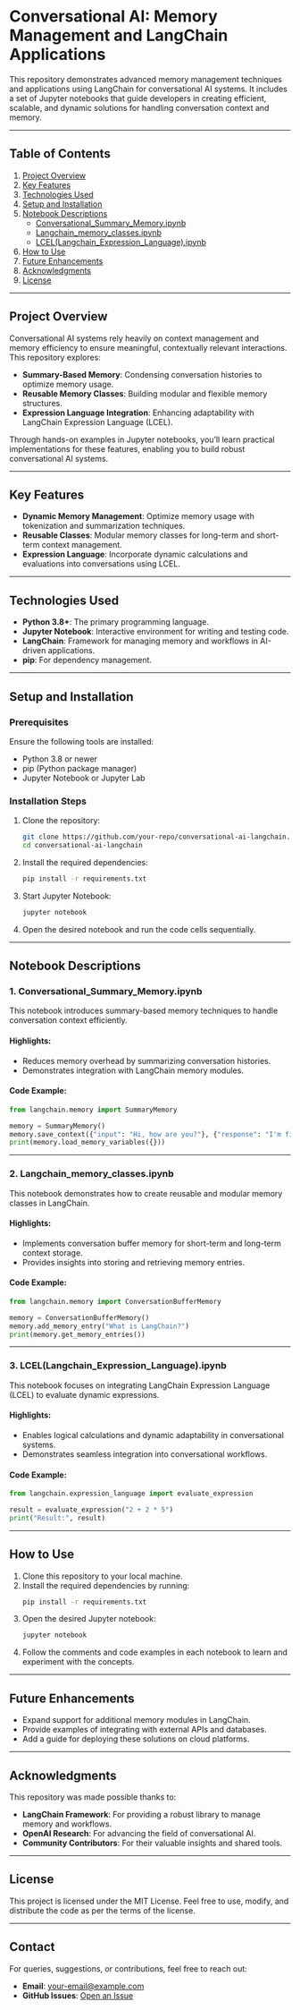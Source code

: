 
# Conversational AI: Memory Management and LangChain Applications

This repository demonstrates advanced memory management techniques and applications using LangChain for conversational AI systems. It includes a set of Jupyter notebooks that guide developers in creating efficient, scalable, and dynamic solutions for handling conversation context and memory.

---

## Table of Contents

1. [Project Overview](#project-overview)
2. [Key Features](#key-features)
3. [Technologies Used](#technologies-used)
4. [Setup and Installation](#setup-and-installation)
5. [Notebook Descriptions](#notebook-descriptions)
   - [Conversational_Summary_Memory.ipynb](#1-conversational_summary_memoryipynb)
   - [Langchain_memory_classes.ipynb](#2-langchain_memory_classesipynb)
   - [LCEL(Langchain_Expression_Language).ipynb](#3-lcellangchain_expression_languageipynb)
6. [How to Use](#how-to-use)
7. [Future Enhancements](#future-enhancements)
8. [Acknowledgments](#acknowledgments)
9. [License](#license)

---

## Project Overview

Conversational AI systems rely heavily on context management and memory efficiency to ensure meaningful, contextually relevant interactions. This repository explores:
- **Summary-Based Memory**: Condensing conversation histories to optimize memory usage.
- **Reusable Memory Classes**: Building modular and flexible memory structures.
- **Expression Language Integration**: Enhancing adaptability with LangChain Expression Language (LCEL).

Through hands-on examples in Jupyter notebooks, you’ll learn practical implementations for these features, enabling you to build robust conversational AI systems.

---

## Key Features

- **Dynamic Memory Management**: Optimize memory usage with tokenization and summarization techniques.
- **Reusable Classes**: Modular memory classes for long-term and short-term context management.
- **Expression Language**: Incorporate dynamic calculations and evaluations into conversations using LCEL.

---

## Technologies Used

- **Python 3.8+**: The primary programming language.
- **Jupyter Notebook**: Interactive environment for writing and testing code.
- **LangChain**: Framework for managing memory and workflows in AI-driven applications.
- **pip**: For dependency management.

---

## Setup and Installation

### Prerequisites

Ensure the following tools are installed:
- Python 3.8 or newer
- pip (Python package manager)
- Jupyter Notebook or Jupyter Lab

### Installation Steps

1. Clone the repository:
   ```bash
   git clone https://github.com/your-repo/conversational-ai-langchain.git
   cd conversational-ai-langchain
   ```

2. Install the required dependencies:
   ```bash
   pip install -r requirements.txt
   ```

3. Start Jupyter Notebook:
   ```bash
   jupyter notebook
   ```

4. Open the desired notebook and run the code cells sequentially.

---

## Notebook Descriptions

### 1. Conversational_Summary_Memory.ipynb

This notebook introduces summary-based memory techniques to handle conversation context efficiently.

#### Highlights:
- Reduces memory overhead by summarizing conversation histories.
- Demonstrates integration with LangChain memory modules.

#### Code Example:
```python
from langchain.memory import SummaryMemory

memory = SummaryMemory()
memory.save_context({"input": "Hi, how are you?"}, {"response": "I'm fine, thank you."})
print(memory.load_memory_variables({}))
```

---

### 2. Langchain_memory_classes.ipynb

This notebook demonstrates how to create reusable and modular memory classes in LangChain.

#### Highlights:
- Implements conversation buffer memory for short-term and long-term context storage.
- Provides insights into storing and retrieving memory entries.

#### Code Example:
```python
from langchain.memory import ConversationBufferMemory

memory = ConversationBufferMemory()
memory.add_memory_entry("What is LangChain?")
print(memory.get_memory_entries())
```

---

### 3. LCEL(Langchain_Expression_Language).ipynb

This notebook focuses on integrating LangChain Expression Language (LCEL) to evaluate dynamic expressions.

#### Highlights:
- Enables logical calculations and dynamic adaptability in conversational systems.
- Demonstrates seamless integration into conversational workflows.

#### Code Example:
```python
from langchain.expression_language import evaluate_expression

result = evaluate_expression("2 + 2 * 5")
print("Result:", result)
```

---

## How to Use

1. Clone this repository to your local machine.
2. Install the required dependencies by running:
   ```bash
   pip install -r requirements.txt
   ```
3. Open the desired Jupyter notebook:
   ```bash
   jupyter notebook
   ```
4. Follow the comments and code examples in each notebook to learn and experiment with the concepts.

---

## Future Enhancements

- Expand support for additional memory modules in LangChain.
- Provide examples of integrating with external APIs and databases.
- Add a guide for deploying these solutions on cloud platforms.

---

## Acknowledgments

This repository was made possible thanks to:
- **LangChain Framework**: For providing a robust library to manage memory and workflows.
- **OpenAI Research**: For advancing the field of conversational AI.
- **Community Contributors**: For their valuable insights and shared tools.

---

## License

This project is licensed under the MIT License. Feel free to use, modify, and distribute the code as per the terms of the license.

---

## Contact

For queries, suggestions, or contributions, feel free to reach out:
- **Email**: your-email@example.com
- **GitHub Issues**: [Open an Issue](https://github.com/your-repo/conversational-ai-langchain/issues)
